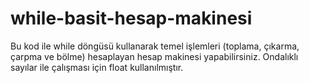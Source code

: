 # while-basit-hesap-makinesi
Bu kod ile while döngüsü kullanarak temel işlemleri (toplama, çıkarma, çarpma ve bölme) hesaplayan hesap makinesi yapabilirsiniz. Ondalıklı sayılar ile çalışması için float kullanılmıştır.
